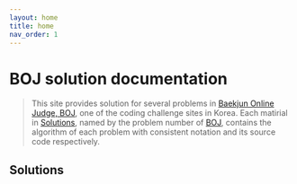 ```yaml
---
layout: home
title: home
nav_order: 1
---
```

# BOJ solution documentation
> This site provides solution for several problems in [Baekjun Online Judge, BOJ](https://www.acmicpc.net/), one of the coding challenge sites in Korea. Each matirial in [Solutions](##-solutions), named by the problem number of [BOJ](https://www.acmicpc.net/), contains the algorithm of each problem with consistent notation and its source code respectively.

## Solutions
